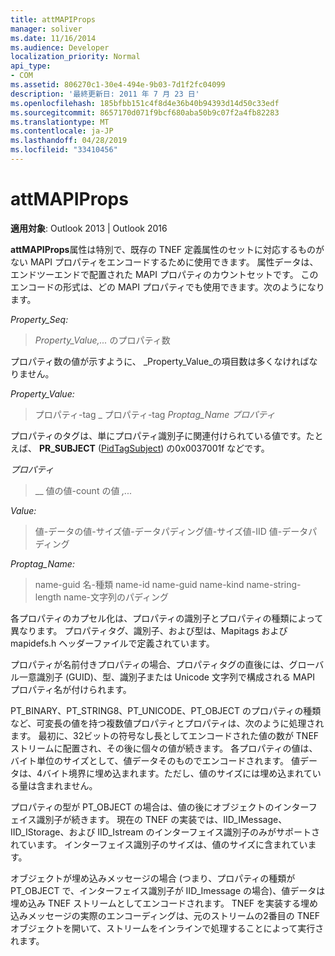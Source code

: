```yaml
---
title: attMAPIProps
manager: soliver
ms.date: 11/16/2014
ms.audience: Developer
localization_priority: Normal
api_type:
- COM
ms.assetid: 806270c1-30e4-494e-9b03-7d1f2fc04099
description: '最終更新日: 2011 年 7 月 23 日'
ms.openlocfilehash: 185bfbb151c4f8d4e36b40b94393d14d50c33edf
ms.sourcegitcommit: 8657170d071f9bcf680aba50b9c07f2a4fb82283
ms.translationtype: MT
ms.contentlocale: ja-JP
ms.lasthandoff: 04/28/2019
ms.locfileid: "33410456"
---
```

# <a name="attmapiprops"></a>attMAPIProps

  
  
**適用対象**: Outlook 2013 | Outlook 2016 
  
**attMAPIProps**属性は特別で、既存の TNEF 定義属性のセットに対応するものがない MAPI プロパティをエンコードするために使用できます。 属性データは、エンドツーエンドで配置された MAPI プロパティのカウントセットです。 このエンコードの形式は、どの MAPI プロパティでも使用できます。次のようになります。  
  
 _Property_Seq:_
  
> _Property_Value,..._ のプロパティ数
    
プロパティ数の値が示すように、 _Property_Value_の項目数は多くなければなりません。 
  
 _Property_Value:_
  
> プロパティ-tag _ プロパティ-tag _Proptag_Name プロパティ_
    
プロパティのタグは、単にプロパティ識別子に関連付けられている値です。たとえば、 **PR_SUBJECT** ([PidTagSubject](pidtagsubject-canonical-property.md)) の0x0037001f などです。
  
 _プロパティ_
  
>  __ 値の値-count の値 _,..._
    
 _Value:_
  
> 値-データの値-サイズ値-データパディング値-サイズ値-IID 値-データパディング
    
 _Proptag_Name:_
  
> name-guid 名-種類 name-id name-guid name-kind name-string-length name-文字列のパディング
    
各プロパティのカプセル化は、プロパティの識別子とプロパティの種類によって異なります。 プロパティタグ、識別子、および型は、Mapitags および mapidefs.h ヘッダーファイルで定義されています。
  
プロパティが名前付きプロパティの場合、プロパティタグの直後には、グローバル一意識別子 (GUID)、型、識別子または Unicode 文字列で構成される MAPI プロパティ名が付けられます。
  
PT_BINARY、PT_STRING8、PT_UNICODE、PT_OBJECT のプロパティの種類など、可変長の値を持つ複数値プロパティとプロパティは、次のように処理されます。 最初に、32ビットの符号なし長としてエンコードされた値の数が TNEF ストリームに配置され、その後に個々の値が続きます。 各プロパティの値は、バイト単位のサイズとして、値データそのものでエンコードされます。 値データは、4バイト境界に埋め込まれます。ただし、値のサイズには埋め込まれている量は含まれません。
  
プロパティの型が PT_OBJECT の場合は、値の後にオブジェクトのインターフェイス識別子が続きます。 現在の TNEF の実装では、IID_IMessage、IID_IStorage、および IID_Istream のインターフェイス識別子のみがサポートされています。 インターフェイス識別子のサイズは、値のサイズに含まれています。
  
オブジェクトが埋め込みメッセージの場合 (つまり、プロパティの種類が PT_OBJECT で、インターフェイス識別子が IID_Imessage の場合)、値データは埋め込み TNEF ストリームとしてエンコードされます。 TNEF を実装する埋め込みメッセージの実際のエンコーディングは、元のストリームの2番目の TNEF オブジェクトを開いて、ストリームをインラインで処理することによって実行されます。
  

